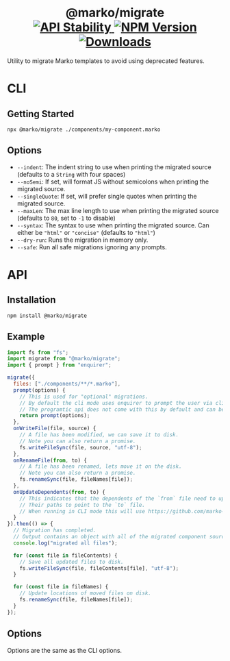 <h1 align="center">
  <!-- Logo -->
  <br/>
  @marko/migrate
	<br/>

  <!-- Stability -->
  <a href="https://nodejs.org/api/documentation.html#documentation_stability_index">
    <img src="https://img.shields.io/badge/stability-stable-green.svg" alt="API Stability"/>
  </a>
  <!-- NPM Version -->
  <a href="https://npmjs.org/package/@marko/migrate">
    <img src="https://img.shields.io/npm/v/@marko/migrate.svg" alt="NPM Version"/>
  </a>
  <!-- Downloads -->
  <a href="https://npmjs.org/package/@marko/migrate">
    <img src="https://img.shields.io/npm/dm/@marko/migrate.svg" alt="Downloads"/>
  </a>
</h1>

Utility to migrate Marko templates to avoid using deprecated features.

# CLI

## Getting Started

```terminal
npx @marko/migrate ./components/my-component.marko
```

## Options

- `--indent`: The indent string to use when printing the migrated source (defaults to a `String` with four spaces)
- `--noSemi`: If set, will format JS without semicolons when printing the migrated source.
- `--singleQuote`: If set, will prefer single quotes when printing the migrated source.
- `--maxLen`: The max line length to use when printing the migrated source (defaults to `80`, set to `-1` to disable)
- `--syntax`: The syntax to use when printing the migrated source. Can either be `"html"` or `"concise"` (defaults to `"html"`)
- `--dry-run`: Runs the migration in memory only.
- `--safe`: Run all safe migrations ignoring any prompts.

# API

## Installation

```terminal
npm install @marko/migrate
```

## Example

```javascript
import fs from "fs";
import migrate from "@marko/migrate";
import { prompt } from "enquirer";

migrate({
  files: ["./components/**/*.marko"],
  prompt(options) {
    // This is used for "optional" migrations.
    // By default the cli mode uses enquirer to prompt the user via cli.
    // The programtic api does not come with this by default and can be overwritten.
    return prompt(options);
  },
  onWriteFile(file, source) {
    // A file has been modified, we can save it to disk.
    // Note you can also return a promise.
    fs.writeFileSync(file, source, "utf-8");
  },
  onRenameFile(from, to) {
    // A file has been renamed, lets move it on the disk.
    // Note you can also return a promise.
    fs.renameSync(file, fileNames[file]);
  },
  onUpdateDependents(from, to) {
    // This indicates that the dependents of the `from` file need to update
    // Their paths to point to the `to` file.
    // When running in CLI mode this will use https://github.com/marko-js/utils/tree/master/packages/dependent-path-update
  }
}).then(() => {
  // Migration has completed.
  // Output contains an object with all of the migrated component sources.
  console.log("migrated all files");

  for (const file in fileContents) {
    // Save all updated files to disk.
    fs.writeFileSync(file, fileContents[file], "utf-8");
  }

  for (const file in fileNames) {
    // Update locations of moved files on disk.
    fs.renameSync(file, fileNames[file]);
  }
});
```

## Options

Options are the same as the CLI options.
